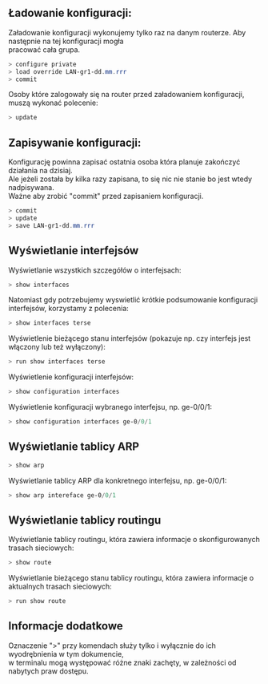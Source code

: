 ## Ładowanie konfiguracji:

Załadowanie konfiguracji wykonujemy tylko raz na danym routerze. Aby następnie na tej konfiguracji mogła\
pracować cała grupa. 
```ps1
> configure private
> load override LAN-gr1-dd.mm.rrr
> commit
```
Osoby które zalogowały się na router przed załadowaniem konfiguracji, muszą wykonać polecenie:
```ps1
> update
```

## Zapisywanie konfiguracji:

Konfigurację powinna zapisać ostatnia osoba która planuje zakończyć działania na dzisiaj.\
Ale jeżeli została by kilka razy zapisana, to się nic nie stanie bo jest wtedy nadpisywana.\
Ważne aby zrobić "commit" przed zapisaniem konfiguracji.
```ps1
> commit
> update
> save LAN-gr1-dd.mm.rrr
```

## Wyświetlanie interfejsów
Wyświetlanie wszystkich szczegółów o interfejsach:
```ps1
> show interfaces
```
Natomiast gdy potrzebujemy wyswietlić krótkie podsumowanie konfiguracji interfejsów, korzystamy z polecenia:
```ps1
> show interfaces terse
```
Wyświetlenie bieżącego stanu interfejsów (pokazuje np. czy interfejs jest włączony lub też wyłączony): 
```ps1
> run show interfaces terse
```
Wyświetlenie konfiguracji interfejsów:
```ps1
> show configuration interfaces
```
Wyświetlenie konfiguracji wybranego interfejsu, np. ge-0/0/1:
```ps1
> show configuration interfaces ge-0/0/1 
```

## Wyświetlanie tablicy ARP
```ps1
> show arp
```
Wyświetlanie tablicy ARP dla konkretnego interfejsu, np. ge-0/0/1:
```ps1
> show arp intereface ge-0/0/1
```

## Wyświetlanie tablicy routingu
Wyświetlanie tablicy routingu, która zawiera informacje o skonfigurowanych trasach sieciowych:
```ps1
> show route
```
Wyświetlanie bieżącego stanu tablicy routingu, która zawiera informacje o aktualnych trasach sieciowych:
```ps1
> run show route
```

## Informacje dodatkowe
Oznaczenie ">" przy komendach służy tylko i wyłącznie do ich wyodrębnienia w tym dokumencie,\
w terminalu mogą występować różne znaki zachęty, w zależności od nabytych praw dostępu.